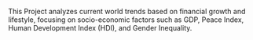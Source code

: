 This Project analyzes current world trends based on financial growth and lifestyle, focusing on socio-economic factors such as GDP, Peace Index, Human Development Index (HDI), and Gender Inequality. 

